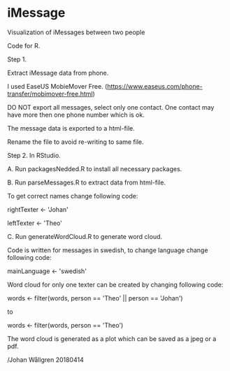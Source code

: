 # iMessage
Visualization of iMessages between two people


Code for R.

Step 1.

Extract iMessage data from phone. 

I used EaseUS MobieMover Free. (https://www.easeus.com/phone-transfer/mobimover-free.html)

DO NOT export all messages, select only one contact. One contact may have more then one phone number which is ok.

The message data is exported to a html-file.

Rename the file to avoid re-writing to same file.



Step 2.
In RStudio.

A. Run packagesNedded.R to install all necessary packages.


B. Run parseMessages.R to extract data from html-file.

To get correct names change following code:

rightTexter <- 'Johan'

leftTexter <- 'Theo'


C. Run generateWordCloud.R to generate word cloud. 

Code is written for messages in swedish, to change language change following code:

mainLanguage <- 'swedish'

Word cloud for only one texter can be created by changing following code:

words <- filter(words, person == 'Theo' || person == 'Johan') 

to

words <- filter(words, person == 'Theo')

The word cloud is generated as a plot which can be saved as a jpeg or a pdf.


/Johan Wållgren 20180414
